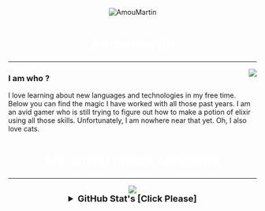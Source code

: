 <p align="center"> <img src="https://komarev.com/ghpvc/?username=AmouMartin" alt="AmouMartin" /> </p>
<h1 align="center" style="color:#fff">
  AmouMartin
</h1>
<hr> 
<img align="right" src="https://github-readme-stats.vercel.app/api?username=AmouMartin&theme=tokyonight&show_icons=true" />
<h3 align="left">
I am who ?
</h3>
<p>I love learning about new languages and technologies in my free time. Below you can find the magic I have worked with all those past years. I am an avid gamer who is still trying to figure out how to make a potion of elixir using all those skills. Unfortunately, I am nowhere near that yet. Oh, I also love cats.</p>
<h1 align="center" style="color:#fff">
My social media accounts
</h4>
<hr>
<span>
<p align="center">
  <p align="center">
  <div align="center"><img src="https://discord.c99.nl/widget/theme-1/942414207150874725.png"></div>
<details align="center">
  <summary style="font-weight: bold; font-size: 18px">GitHub Stat's [Click Please]</summary>
<img src="https://github-readme-stats.vercel.app/api/top-langs/?username=AmouMartin&layout=compact&theme=tokyonight" width="%100" height="150px" alt="stats" />
</details>
